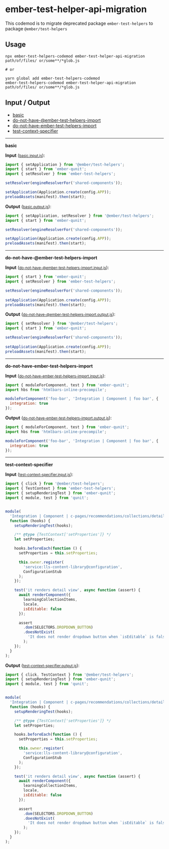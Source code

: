 # ember-test-helper-api-migration
This codemod is to migrate deprecated package `ember-test-helpers` to package `@ember/test-helpers`

## Usage

```
npx ember-test-helpers-codemod ember-test-helper-api-migration path/of/files/ or/some**/*glob.js

# or

yarn global add ember-test-helpers-codemod
ember-test-helpers-codemod ember-test-helper-api-migration path/of/files/ or/some**/*glob.js
```

## Input / Output

<!--FIXTURES_TOC_START-->
* [basic](#basic)
* [do-not-have-@ember-test-helpers-import](#do-not-have-@ember-test-helpers-import)
* [do-not-have-ember-test-helpers-import](#do-not-have-ember-test-helpers-import)
* [test-context-specifier](#test-context-specifier)
<!--FIXTURES_TOC_END-->

<!--FIXTURES_CONTENT_START-->
---
<a id="basic">**basic**</a>

**Input** (<small>[basic.input.js](transforms/ember-test-helper-api-migration/__testfixtures__/basic.input.js)</small>):
```js
import { setApplication } from '@ember/test-helpers';
import { start } from 'ember-qunit';
import { setResolver } from 'ember-test-helpers';

setResolver(engineResolverFor('shared-components'));

setApplication(Application.create(config.APP));
preloadAssets(manifest).then(start);

```

**Output** (<small>[basic.output.js](transforms/ember-test-helper-api-migration/__testfixtures__/basic.output.js)</small>):
```js
import { setApplication, setResolver } from '@ember/test-helpers';
import { start } from 'ember-qunit';

setResolver(engineResolverFor('shared-components'));

setApplication(Application.create(config.APP));
preloadAssets(manifest).then(start);

```
---
<a id="do-not-have-@ember-test-helpers-import">**do-not-have-@ember-test-helpers-import**</a>

**Input** (<small>[do-not-have-@ember-test-helpers-import.input.js](transforms/ember-test-helper-api-migration/__testfixtures__/do-not-have-@ember-test-helpers-import.input.js)</small>):
```js
import { start } from 'ember-qunit';
import { setResolver } from 'ember-test-helpers';

setResolver(engineResolverFor('shared-components')); 
 
setApplication(Application.create(config.APP)); 
preloadAssets(manifest).then(start); 

```

**Output** (<small>[do-not-have-@ember-test-helpers-import.output.js](transforms/ember-test-helper-api-migration/__testfixtures__/do-not-have-@ember-test-helpers-import.output.js)</small>):
```js
import { setResolver } from '@ember/test-helpers';
import { start } from 'ember-qunit';

setResolver(engineResolverFor('shared-components')); 
 
setApplication(Application.create(config.APP)); 
preloadAssets(manifest).then(start); 

```
---
<a id="do-not-have-ember-test-helpers-import">**do-not-have-ember-test-helpers-import**</a>

**Input** (<small>[do-not-have-ember-test-helpers-import.input.js](transforms/ember-test-helper-api-migration/__testfixtures__/do-not-have-ember-test-helpers-import.input.js)</small>):
```js
import { moduleForComponent, test } from 'ember-qunit';
import hbs from 'htmlbars-inline-precompile';

moduleForComponent('foo-bar', 'Integration | Component | foo bar', {
  integration: true
});

```

**Output** (<small>[do-not-have-ember-test-helpers-import.output.js](transforms/ember-test-helper-api-migration/__testfixtures__/do-not-have-ember-test-helpers-import.output.js)</small>):
```js
import { moduleForComponent, test } from 'ember-qunit';
import hbs from 'htmlbars-inline-precompile';

moduleForComponent('foo-bar', 'Integration | Component | foo bar', {
  integration: true
});

```
---
<a id="test-context-specifier">**test-context-specifier**</a>

**Input** (<small>[test-context-specifier.input.js](transforms/ember-test-helper-api-migration/__testfixtures__/test-context-specifier.input.js)</small>):
```js
import { click } from '@ember/test-helpers';
import { TestContext } from 'ember-test-helpers';
import { setupRenderingTest } from 'ember-qunit';
import { module, test } from 'qunit';


module(
  'Integration | Component | c-pages/recommendations/collections/detail/collection-detail-card-list',
  function (hooks) {
    setupRenderingTest(hooks);

    /** @type {TestContext['setProperties']} */
    let setProperties;

    hooks.beforeEach(function () {
      setProperties = this.setProperties;

      this.owner.register(
        'service:lls-content-library@configuration',
        ConfigurationStub
      );
    });

    test('it renders detail view', async function (assert) {
      await renderComponent({
        learningCollectionItems,
        locale,
        isEditable: false
      });

      assert
        .dom(SELECTORS.DROPDOWN_BUTTON)
        .doesNotExist(
          'It does not render dropdown button when `isEditable` is falsey'
        );
    });
  }
);

```

**Output** (<small>[test-context-specifier.output.js](transforms/ember-test-helper-api-migration/__testfixtures__/test-context-specifier.output.js)</small>):
```js
import { click, TestContext } from '@ember/test-helpers';
import { setupRenderingTest } from 'ember-qunit';
import { module, test } from 'qunit';


module(
  'Integration | Component | c-pages/recommendations/collections/detail/collection-detail-card-list',
  function (hooks) {
    setupRenderingTest(hooks);

    /** @type {TestContext['setProperties']} */
    let setProperties;

    hooks.beforeEach(function () {
      setProperties = this.setProperties;

      this.owner.register(
        'service:lls-content-library@configuration',
        ConfigurationStub
      );
    });

    test('it renders detail view', async function (assert) {
      await renderComponent({
        learningCollectionItems,
        locale,
        isEditable: false
      });

      assert
        .dom(SELECTORS.DROPDOWN_BUTTON)
        .doesNotExist(
          'It does not render dropdown button when `isEditable` is falsey'
        );
    });
  }
);

```
<!--FIXTURES_CONTENT_END-->